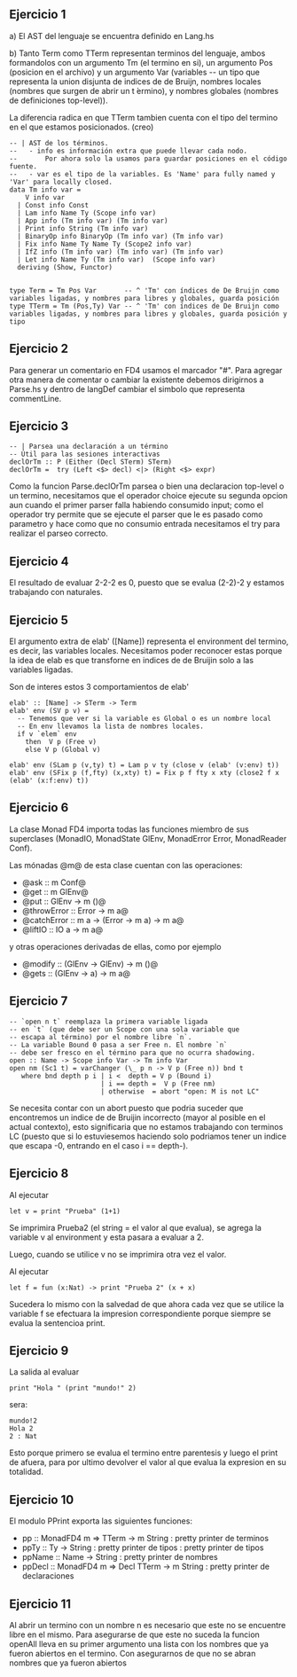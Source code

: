 ## Ejercicio 1

a) El AST del lenguaje se encuentra definido en Lang.hs

b) Tanto Term como TTerm representan terminos del lenguaje, ambos formandolos con un argumento Tm (el termino en si), un argumento Pos (posicion en el archivo) y un argumento Var (variables -- un tipo que representa la union disjunta de indices de de Bruijn, nombres locales (nombres que surgen de abrir un t ́ermino), y nombres globales (nombres de definiciones top-level)).

La diferencia radica en que TTerm tambien cuenta con el tipo del termino en el que estamos posicionados. (creo)

```
-- | AST de los términos. 
--   - info es información extra que puede llevar cada nodo. 
--       Por ahora solo la usamos para guardar posiciones en el código fuente.
--   - var es el tipo de la variables. Es 'Name' para fully named y 'Var' para locally closed. 
data Tm info var =
    V info var
  | Const info Const
  | Lam info Name Ty (Scope info var)
  | App info (Tm info var) (Tm info var)
  | Print info String (Tm info var)
  | BinaryOp info BinaryOp (Tm info var) (Tm info var)
  | Fix info Name Ty Name Ty (Scope2 info var)
  | IfZ info (Tm info var) (Tm info var) (Tm info var)
  | Let info Name Ty (Tm info var)  (Scope info var)
  deriving (Show, Functor)


type Term = Tm Pos Var       -- ^ 'Tm' con índices de De Bruijn como variables ligadas, y nombres para libres y globales, guarda posición
type TTerm = Tm (Pos,Ty) Var -- ^ 'Tm' con índices de De Bruijn como variables ligadas, y nombres para libres y globales, guarda posición y tipo
```

## Ejercicio 2

Para generar un comentario en FD4 usamos el marcador "#". Para agregar otra manera de comentar o cambiar la existente debemos dirigirnos a Parse.hs y dentro de langDef cambiar el simbolo que representa commentLine.

## Ejercicio 3

```
-- | Parsea una declaración a un término
-- Útil para las sesiones interactivas
declOrTm :: P (Either (Decl STerm) STerm)
declOrTm =  try (Left <$> decl) <|> (Right <$> expr)
```

Como la funcion Parse.declOrTm parsea o bien una declaracion top-level o un termino, necesitamos que el operador choice ejecute su segunda opcion aun cuando el primer parser falla habiendo consumido input; como el operador try permite que se ejecute el parser que le es pasado como parametro y hace como que no consumio entrada necesitamos el try para realizar el parseo correcto. 

## Ejercicio 4

El resultado de evaluar 2-2-2 es 0, puesto que se evalua (2-2)-2 y estamos trabajando con naturales.

## Ejercicio 5

El argumento extra de elab' ([Name]) representa el environment del termino, es decir, las variables locales. Necesitamos poder reconocer estas porque la idea de elab es que transforne en indices de de Bruijin solo a las variables ligadas. 

Son de interes estos 3 comportamientos de elab'

```
elab' :: [Name] -> STerm -> Term
elab' env (SV p v) =
  -- Tenemos que ver si la variable es Global o es un nombre local
  -- En env llevamos la lista de nombres locales.
  if v `elem` env 
    then  V p (Free v)
    else V p (Global v)

elab' env (SLam p (v,ty) t) = Lam p v ty (close v (elab' (v:env) t))
elab' env (SFix p (f,fty) (x,xty) t) = Fix p f fty x xty (close2 f x (elab' (x:f:env) t))
```

## Ejercicio 6

La clase Monad FD4 importa todas las funciones miembro de sus superclases (MonadIO, MonadState GlEnv, MonadError Error, MonadReader Conf).

Las mónadas @m@ de esta clase cuentan con las operaciones:
   - @ask :: m Conf@
   - @get :: m GlEnv@
   - @put :: GlEnv -> m ()@
   - @throwError :: Error -> m a@
   - @catchError :: m a -> (Error -> m a) -> m a@
   - @liftIO :: IO a -> m a@

y otras operaciones derivadas de ellas, como por ejemplo
   - @modify :: (GlEnv -> GlEnv) -> m ()@
   - @gets :: (GlEnv -> a) -> m a@  

## Ejercicio 7

```
-- `open n t` reemplaza la primera variable ligada
-- en `t` (que debe ser un Scope con una sola variable que 
-- escapa al término) por el nombre libre `n`.
-- La variable Bound 0 pasa a ser Free n. El nombre `n`
-- debe ser fresco en el término para que no ocurra shadowing.
open :: Name -> Scope info Var -> Tm info Var
open nm (Sc1 t) = varChanger (\_ p n -> V p (Free n)) bnd t
   where bnd depth p i | i <  depth = V p (Bound i)
                       | i == depth =  V p (Free nm)
                       | otherwise  = abort "open: M is not LC"
```

Se necesita contar con un abort puesto que podria suceder que encontremos un indice de de Bruijin incorrecto (mayor al posible en el actual contexto), esto significaria que no estamos trabajando con terminos LC (puesto que si lo estuviesemos haciendo solo podriamos tener un indice que escapa -0, entrando en el caso i == depth-).

## Ejercicio 8

Al ejecutar 

    let v = print "Prueba" (1+1) 

Se imprimira Prueba2 (el string = el valor al que evalua), se agrega la variable v al environment y esta pasara a evaluar a 2.

Luego, cuando se utilice v no se imprimira otra vez el valor.

Al ejecutar 

    let f = fun (x:Nat) -> print "Prueba 2" (x + x)

Sucedera lo mismo con la salvedad de que ahora cada vez que se utilice la variable f se efectuara la impresion correspondiente porque siempre se evalua la sentencioa print.

## Ejercicio 9

La salida al evaluar 

    print "Hola " (print "mundo!" 2)

sera:

    mundo!2
    Hola 2
    2 : Nat

Esto porque primero se evalua el termino entre parentesis y luego el print de afuera, para por ultimo devolver el valor al que evalua la expresion en su totalidad.

## Ejercicio 10

El modulo PPrint exporta las siguientes funciones:

 - pp :: MonadFD4 m => TTerm -> m String : pretty printer de terminos
 - ppTy :: Ty -> String : pretty printer de tipos : pretty printer de tipos
 - ppName :: Name -> String : pretty printer de nombres
 - ppDecl :: MonadFD4 m => Decl TTerm -> m String : pretty printer de declaraciones

## Ejercicio 11

Al abrir un termino con un nombre n es necesario que este no se encuentre libre en el mismo. Para asegurarse de que este no suceda la funcion openAll lleva en su primer argumento una lista con los nombres que ya fueron abiertos en el termino. Con asegurarnos de que no se abran nombres que ya fueron abiertos 



